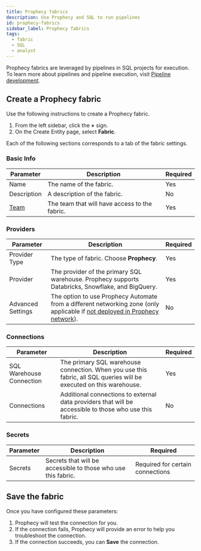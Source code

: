 ```yaml
---
title: Prophecy fabrics
description: Use Prophecy and SQL to run pipelines
id: prophecy-fabrics
sidebar_label: Prophecy fabrics
tags:
  - fabric
  - SQL
  - analyst
---
```


Prophecy fabrics are leveraged by pipelines in SQL projects for execution. To learn more about pipelines and pipeline execution, visit [Pipeline development](docs/analysts/development/development.md).

## Create a Prophecy fabric

Use the following instructions to create a Prophecy fabric.

1. From the left sidebar, click the **+** sign.
1. On the Create Entity page, select **Fabric**.

Each of the following sections corresponds to a tab of the fabric settings.

### Basic Info

| Parameter                                           | Description                                   | Required |
| --------------------------------------------------- | --------------------------------------------- | -------- |
| Name                                                | The name of the fabric.                       | Yes      |
| Description                                         | A description of the fabric.                  | No       |
| [Team](docs/administration/teams-users/teamuser.md) | The team that will have access to the fabric. | Yes      |

### Providers

| Parameter         | Description                                                                                                                                                        | Required |
| ----------------- | ------------------------------------------------------------------------------------------------------------------------------------------------------------------ | -------- |
| Provider Type     | The type of fabric. Choose **Prophecy**.                                                                                                                           | Yes      |
| Provider          | The provider of the primary SQL warehouse. Prophecy supports Databricks, Snowflake, and BigQuery.                                                                  | Yes      |
| Advanced Settings | The option to use Prophecy Automate from a different networking zone (only applicable if [not deployed in Prophecy network](docs/administration/architecture.md)). | No       |

### Connections

| Parameter                | Description                                                                                                         | Required |
| ------------------------ | ------------------------------------------------------------------------------------------------------------------- | -------- |
| SQL Warehouse Connection | The primary SQL warehouse connection. When you use this fabric, all SQL queries will be executed on this warehouse. | Yes      |
| Connections              | Additional connections to external data providers that will be accessible to those who use this fabric.             | No       |

### Secrets

| Parameter | Description                                                   | Required                         |
| --------- | ------------------------------------------------------------- | -------------------------------- |
| Secrets   | Secrets that will be accessible to those who use this fabric. | Required for certain connections |

## Save the fabric

Once you have configured these parameters:

1. Prophecy will test the connection for you.
1. If the connection fails, Prophecy will provide an error to help you troubleshoot the connection.
1. If the connection succeeds, you can **Save** the connection.
